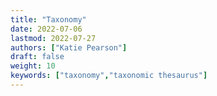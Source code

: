 ```yaml
---
title: "Taxonomy"
date: 2022-07-06
lastmod: 2022-07-27
authors: ["Katie Pearson"]
draft: false
weight: 10
keywords: ["taxonomy","taxonomic thesaurus"]
---
```

